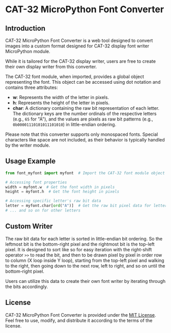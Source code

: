 # CAT-32 MicroPython Font Converter

## Introduction

CAT-32 MicroPython Font Converter is a web tool designed to convert images into a custom format designed for CAT-32 display font writer MicroPython module.

While it is tailored for the CAT-32 display writer, users are free to create their own display writer from this converter.

The CAT-32 font module, when imported, provides a global object representing the font. This object can be accessed using dot notation and contains three attributes:

+ **w**: Represents the width of the letter in pixels.
+ **h**: Represents the height of the letter in pixels.
+ **char**: A dictionary containing the raw bit representation of each letter. The dictionary keys are the number ordinals of the respective letters (e.g., `65` for "A"), and the values are pixels as raw bit patterns (e.g., `0b00001110101011101010`) in little-endian ordering.

Please note that this converter supports only monospaced fonts. Special characters like space are not included, as their behavior is typically handled by the writer module.

## Usage Example

```python
from font_myfont import myfont  # Import the CAT-32 font module object

# Accessing font properties
width = myfont.w  # Get the font width in pixels
height = myfont.h  # Get the font height in pixels

# Accessing specific letter's raw bit data
letter = myfont.char[ord("A")]  # Get the raw bit pixel data for letter "A", e.g., 0b00001110101011101010...
# ... and so on for other letters
```

## Custom Writer

The raw bit data for each letter is sorted in little-endian bit ordering. So the leftmost bit is the bottom-right pixel and the rightmost bit is the top-left pixel. It is designed to sort like so for easy iteration with the right-shift operator `>>` to read the bit, and then to be drawn pixel by pixel in order row to column (X loop inside Y loop), starting from the top-left pixel and walking to the right, then going down to the next row, left to right, and so on until the bottom-right pixel.

Users can utilize this data to create their own font writer by iterating through the bits accordingly.

## License

CAT-32 MicroPython Font Converter is provided under the [MIT License](https://spdx.org/licenses/MIT.html). Feel free to use, modify, and distribute it according to the terms of the license.